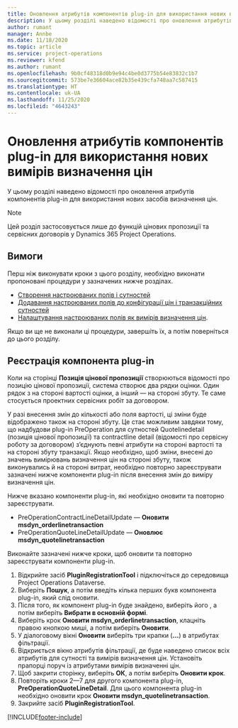 ```yaml
---
title: Оновлення атрибутів компонентів plug-in для використання нових вимірів визначення цін
description: У цьому розділі наведено відомості про оновлення атрибутів компонентів plug-in для використання нових засобів визначення цін.
author: rumant
manager: Annbe
ms.date: 11/18/2020
ms.topic: article
ms.service: project-operations
ms.reviewer: kfend
ms.author: rumant
ms.openlocfilehash: 9b0cf48318d0b9e94c4be0d3775b54e83832c1b7
ms.sourcegitcommit: 573be7e36604ace82b35e439cfa748aa7c587415
ms.translationtype: HT
ms.contentlocale: uk-UA
ms.lasthandoff: 11/25/2020
ms.locfileid: "4643243"
---
```

# <a name="update-plug-in-attributes-with-new-pricing-dimensions"></a>Оновлення атрибутів компонентів plug-in для використання нових вимірів визначення цін

У цьому розділі наведено відомості про оновлення атрибутів компонентів plug-in для використання нових засобів визначення цін.

> [!NOTE]
> Цей розділ застосовується лише до функцій цінових пропозиції та сервісних договорів у Dynamics 365 Project Operations.

## <a name="prerequisites"></a>Вимоги
Перш ніж виконувати кроки з цього розділу, необхідно виконати пропоновані процедури у зазначених нижче розділах.

  - [Створення настроюваних полів і сутностей](create-custom-fields-entities-pricing-dimensions.md) 
  - [Додавання настроюваних полів до конфігурації цін і транзакційних сутностей ](add-custom-fields-price-setup-transactional-entities.md)
  - [Налаштування настроюваних полів як вимірів визначення цін](set-up-custom-fields-pricing-dimensions.md). 
  
Якщо ви ще не виконали ці процедури, завершіть їх, а потім поверніться до цього розділу.

## <a name="register-a-plug-in"></a>Реєстрація компонента plug-in
Коли на сторінці **Позиція цінової пропозиції** створюються відомості про позицію цінової пропозиції, система створює два рядки оцінки. Один рядок з на стороні вартості оцінки, а інший — на стороні збуту. Те саме стосується проектних сервісних робіт за договором.

У разі внесення змін до кількості або поля вартості, ці зміни буде відображено також на стороні збуту. Це стає можливим завдяки тому, що надбудови plug-in PreOperation для сутностей Quotelinedetail (позиція цінової пропозиції) та contractline detail (відомості про сервісну роботу за договором) з’єднують певні атрибути на стороні вартості та на стороні збуту транзакції. Якщо необхідно, щоб зміни, внесені до значень вимірювань визначення цін на стороні збуту, також виконувались й на стороні витрат, необхідно повторно зареєструвати зазначені нижче компоненти plug-in після внесення змін до виміру визначення цін.

Нижче вказано компоненти plug-in, які необхідно оновити та повторно зареєструвати.

- PreOperationContractLineDetailUpdate — **Оновити msdyn_orderlinetransaction**
- PreOperationQuoteLineDetailUpdate — **Оновлює msdyn_quotelinetransaction**

Виконайте зазначені нижче кроки, щоб оновити та повторно зареєструвати компоненти plug-in.

1. Відкрийте засіб **PluginRegistrationTool** і підключіться до середовища Project Operations Dataverse.
2. Виберіть **Пошук**, а потім введіть кілька перших букв компонента plug-in, який слід оновити.
3. Після того, як компонент plug-in буде знайдено, виберіть його , а потім виберіть **Вибрати в основній формі**.
4. Виберіть крок **Оновити msdyn_orderlinetransaction**, клацніть правою кнопкою миші, а потім виберіть **Оновити**.
5. У діалоговому вікні **Оновити** виберіть три крапки (**...**) в атрибутах фільтрації.
6. Відкриється вікно атрибутів фільтрації, де буде наведено список всіх атрибутів для сутності та вимірів визначення цін. Установіть прапорці поруч із атрибутами вимірів визначенні цін.
7. Щоб закрити сторінку, виберіть **ОК**, а потім виберіть **Оновити крок**.
8. Повторіть кроки 2—7 для другого компонента plug-in, **PreOperationQuoteLineDetail**. Для цього компонента plug-in необхідно оновити крок **Оновити msdyn_quotelinetransaction**.
9. Закрийте засіб **PluginRegistrationTool**.


[!INCLUDE[footer-include](../includes/footer-banner.md)]